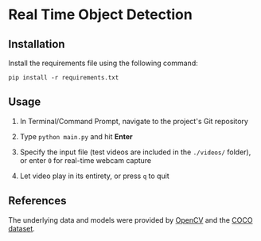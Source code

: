 # Real Time Object Detection

## Installation

Install the requirements file using the following command:

`pip install -r requirements.txt`

## Usage

1. In Terminal/Command Prompt, navigate to the project's Git repository

2. Type `python main.py` and hit **Enter**

3. Specify the input file (test videos are included in the `./videos/` folder), or enter `0` for real-time webcam capture

4. Let video play in its entirety, or press `q` to quit

## References

The underlying data and models were provided by [OpenCV](https://opencv.org/) and the [COCO dataset](https://cocodataset.org/#home).
